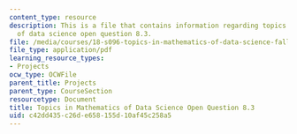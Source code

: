 ```yaml
---
content_type: resource
description: This is a file that contains information regarding topics in mathematics
  of data science open question 8.3.
file: /media/courses/18-s096-topics-in-mathematics-of-data-science-fall-2015/c42dd435c26de658155d10af45c258a5_MIT18_S096F15_Open8.3.pdf
file_type: application/pdf
learning_resource_types:
- Projects
ocw_type: OCWFile
parent_title: Projects
parent_type: CourseSection
resourcetype: Document
title: Topics in Mathematics of Data Science Open Question 8.3
uid: c42dd435-c26d-e658-155d-10af45c258a5
---
```

